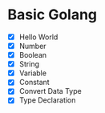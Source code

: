 # Basic Golang

- [x] Hello World
- [x] Number
- [x] Boolean
- [x] String
- [x] Variable
- [x] Constant
- [x] Convert Data Type
- [x] Type Declaration